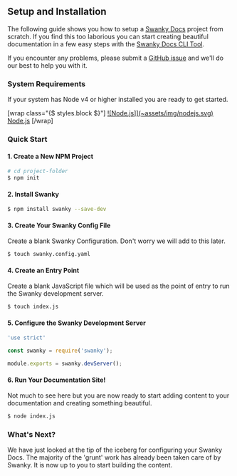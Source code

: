## Setup and Installation

The following guide shows you how to setup a [Swanky Docs](https://swanky-docs.org/) project from scratch. If you find this too laborious you can start creating beautiful documentation in a few easy steps with the [Swanky Docs CLI Tool](/swanky-cli-tool.html).

If you encounter any problems, please submit a [GitHub issue](https://github.com/swanky-docs/swanky/issues) and we'll do our best to help you with it.

### System Requirements

If your system has Node v4 or higher installed you are ready to get started.

[wrap class="{$ styles.block $}"]
<a href="https://nodejs.org/en/">![Node.js]](~assets/img/nodejs.svg)</a>
[Node.js](https://nodejs.org/en/)
[/wrap]

### Quick Start

#### 1. Create a New NPM Project
 
```bash
# cd project-folder
$ npm init
```

#### 2. Install Swanky
 
```bash
$ npm install swanky --save-dev
```

#### 3. Create Your Swanky Config File
Create a blank Swanky Configuration. Don't worry we will add to this later.

```bash
$ touch swanky.config.yaml
```

#### 4. Create an Entry Point
Create a blank JavaScript file which will be used as the point of entry to run the Swanky development server.

```bash
$ touch index.js 
```

#### 5. Configure the Swanky Development Server
```javascript
'use strict'

const swanky = require('swanky');

module.exports = swanky.devServer();
```

#### 6. Run Your Documentation Site!
Not much to see here but you are now ready to start adding content to your documentation and creating something beautiful.

```bash
$ node index.js
```

### What's Next?
We have just looked at the tip of the iceberg for configuring your Swanky Docs. The majority of the 'grunt' work has already been taken care of by Swanky. It is now up to you to start building the content.

